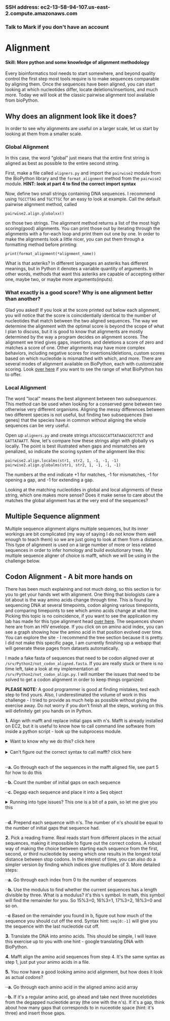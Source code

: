 ### SSH address: ec2-13-58-94-107.us-east-2.compute.amazonaws.com
### Talk to Mark if you don't have an account


# Alignment

#### Skill: More python and some knowledge of alignment methodology

Every bioinformatics tool needs to start somewhere, and beyond quality control the first step most tools require is to make sequences comparable by aligning them. Once the sequences have been aligned, you can start looking at which nucleotides differ, locate deletions/insertions, and much more. Today we will look at the classic pairwise alignment tool available from bioPython.

## Why does an alignment look like it does?

In order to see why alignments are useful on a larger scale, let us start by looking at them from a smaller scale. 

### Global Alignment

In this case, the word "global" just means that the entire first string is aligned as best as possible to the entire second string. 

First, make a file called ```aligners.py``` and import the ```pairwise2``` module from the BioPython library and the ```format_alignment``` method from the ```pairwise2``` module. **HINT: look at part 4 to find the correct import syntax**

Now, define two small strings containing DNA sequences. I recommend using ```TGCCTTAG``` and ```TGCTTGC``` for an easy to look at example. Call the default pairwise alignment method, called 

```pairwise2.align.globalxx()``` 

on those two strings. The alignment method returns a list of the most high scoring(good) alignments. You can print those out by iterating through the alignments with a for-each loop and print them out one by one. In order to make the alignments look a little nicer, you can put them through a formatting method before printing:

```print(format_alignment(*alignment_name))```

What is that asteriks? In different languages an asteriks has different meanings, but in Python it denotes a variable quantity of arguments. In other words, methods that want this asteriks are capable of accepting either one, maybe two, or maybe more arguments(inputs). 

### What exactly is a good score? Why is one alignment better than another? 

Glad you asked! If you look at the score printed out below each alignment, you will notice that the score is coincidentially identical to the number of nucleotides that match between the two aligned sequences. The way we determine the alignment with the optimal score is beyond the scope of what I plan to discuss, but it is good to know that alignments are mostly determined by the way a program decides on alignment scores. The alignment we tried gives gaps, insertions, and deletions a score of zero and matches a score of one. Other alignments may have more complex behaviors, including negative scores for insertions/deletions, custom scores based on which nucleotide is mismatched with which, and more. There are several modes of alignment available on BioPython, each with customizable scoring. Look [over here](http://biopython.org/DIST/docs/api/Bio.pairwise2-module.html) if you want to see the range of what BioPython has to offer.

### Local Alignment

The word "local" means the best alignment between two *subsequences*. This method can be used when looking for a conserved gene between two otherwise very different organisms. Aligning the messy differences between two different species is not useful, but finding two subsequences (two genes) that the species have in common without aligning the whole sequences can be very useful. 

Open up ```aligners.py``` and create strings ```ATGCGGCCATTATAAGCGGTCTCT``` and ```GATTATAATT```. Now, let's compare how these strings align with globally vs locally. The point is best illustrated when gaps and mismatches are penalized, so indicate the scoring system of the alignment like this: 

```pairwise2.align.localms(str1, str2, 1, -1, -1, -1)```
```pairwise2.align.globalms(str1, str2, 1, -1, -1, -1)```

The numbers at the end indicate +1 for matches, -1 for mismatches, -1 for opening a gap, and -1 for extending a gap. 

Looking at the matching nucleotides in global and local alignments of these string, which one makes more sense? Does it make sense to care about the matches the global alignment has at the very end of the sequences? 

## Multiple Sequence alignment 

Multiple sequence alignment aligns multiple sequences, but its inner workings are bit complicated (my way of saying I do not know them well enough to teach them) so we are just going to look at them from a distance. This type of alignment is used on a large number of more or less related sequences in order to infer homology and build evolutionary trees. My multiple sequence aligner of choice is mafft, which we will be using in the challenge below. 

## Codon Alignment - A bit more hands on

There has been much explaining and not much doing, so this section is for you to get your hands wet with alignment. One thing that biologists care a lot about is the way amino acids change through time. This is found by sequencing DNA at several timepoints, codon aligning various timepoints, and comparing timepoints to see which amino acids change at what time. Picking this topic is no coincidence, if you want to see the application my lab has made for this type alignment head [over here](http://flea.murrell.group/view/P018/sequences/). The sequences shown here are from an HIV envelope. If you click on on amino acid index, you can see a graph showing how the amino acid in that position evolved over time. You can explore the site - I recommend the tree section because it is pretty. I did not make this specific page, I am currently finishing up a webapp that will generate these pages from datasets automatically. 

I made a fake fasta of sequences that need to be codon aligned over at ```/srv/Python2/not_codon_aligned.fasta```. If you are really stuck or there is no time left, take a look at my implementation at ```/srv/Python2/not_codon_align.py```. I will number the issues that need to be solved to get a codon alignment in order to keep things organized:

**PLEASE NOTE:** A good programmer is good at finding mistakes, test each step to find yours. Also, I underestimated the volume of work in this challenge - I tried to provide as much help as possible without giving the exercise away. Do not worry if you don't finish all the steps, working on this will definitely get you hands on in Python. 

**1.** Align with mafft and replace initial gaps with n's. Mafft is already installed on EC2, but it is useful to know how to call command line software from inside a python script - look up the subprocess module.

<details>
  <summary>Want to know why we do this? click here</summary>
  Sequencing starts at many different points, and we don't know ahead of time where the points are. If we don't identify where one sequence starts relative to another, we cannot begin comparing them. Why the N's? That's because the biological meaning of N's is different than that of gaps. Gaps in an alignment indicate deletions or insertions from one sequence to another, we predict that something was removed or added. In the case of different starting points, we know that *something* is supposed to be there, since we have information from other sequences. Thus it is not an insertion or deletion, but unkown nucleotides. We represent this with N's. 
</details></br>

<details>
  <summary>Can't figure out the correct syntax to call mafft? click here</summary>
  
```python
subprocess.call(["mafft", "--out", "nuc_aligned.fasta", in_file])
````
</details></br>


  ⋅⋅**a.** Go through each of the sequences in the mafft aligned file, see part 5 for how to do this
  
  ⋅⋅**b.** Count the number of initial gaps on each sequence
  
  ⋅⋅**c.** Degap each sequence and place it into a Seq object
  
<details>
  <summary>Running into type issues? This one is a bit of a pain, so let me give you this</summary>
  
```python
#This line converts the sequence to a string, replaces gaps with empty strings, and placed the result into a Seq object
sequence=Seq.Seq(str(seq_record.seq).replace("-", ""))
````
</details></br>
  
  
  ⋅⋅**d.** Prepend each sequence with n's. The number of n's should be equal to the number of initial gaps that sequence had.


  
**2.** Pick a reading frame. Real reads start from different places in the actual sequences, making it impossible to figure out the correct codons. A robust way of making the choice between starting each sequence from the first, second, or third nucleotide by seeing which one results in the longest total distance between stop codons. In the interest of time, you can also do a simpler version by finding which indices give mutliples of 3. More detailed steps:

⋅⋅**a.** Go through each index from 0 to the number of sequences

⋅⋅**b.** Use the modulus to find whether the current sequences has a length divisible by three. What is a modulus? it's this ```%``` symbol. In math, this symbol will find the remainder for you. So 15%3=0, 16%3=1, 17%3=2, 18%3=0 and so on. 

⋅⋅**c** Based on the remainder you found in b, figure out how much of the sequence you should cut off the end. Syntax hint: ```seq[0:-1]``` will give you the sequence with the last nucleotide cut off. 


**3.** Translate the DNA into amino acids. This should be simple, I will leave this exercise up to you with one hint - google translating DNA with BioPython.

**4.** Mafft align the amino acid sequences from step 4. It's the same syntax as step 1, just put your animo acids in a file. 


**5.** You now have a good looking amino acid alignment, but how does it look as actual *codons*? 

⋅⋅**a.** Go through each amino acid in the aligned amino acid array

⋅⋅**b.** If it's a regular amino acid, go ahead and take next three nucelotides from the degapped nucleotide array (the one with the n's). If it's a gap, think about how many gaps that corresponds to in nuceotide space (hint: it's three) and insert those gaps. 








